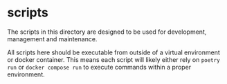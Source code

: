 # scripts

The scripts in this directory are designed to be used for development, management and maintenance.

All scripts here should be executable from outside of a virtual environment or docker container.
This means each script will likely either rely on `poetry run` or `docker compose run` to execute commands within a proper environment.
